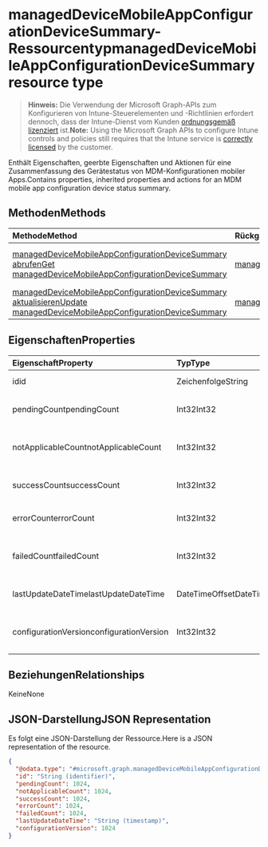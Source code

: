 # <a name="manageddevicemobileappconfigurationdevicesummary-resource-type"></a><span data-ttu-id="c0a5d-101">managedDeviceMobileAppConfigurationDeviceSummary-Ressourcentyp</span><span class="sxs-lookup"><span data-stu-id="c0a5d-101">managedDeviceMobileAppConfigurationDeviceSummary resource type</span></span>

> <span data-ttu-id="c0a5d-102">**Hinweis:** Die Verwendung der Microsoft Graph-APIs zum Konfigurieren von Intune-Steuerelementen und -Richtlinien erfordert dennoch, dass der Intune-Dienst vom Kunden [ordnungsgemäß lizenziert](https://go.microsoft.com/fwlink/?linkid=839381) ist.</span><span class="sxs-lookup"><span data-stu-id="c0a5d-102">**Note:** Using the Microsoft Graph APIs to configure Intune controls and policies still requires that the Intune service is [correctly licensed](https://go.microsoft.com/fwlink/?linkid=839381) by the customer.</span></span>

<span data-ttu-id="c0a5d-103">Enthält Eigenschaften, geerbte Eigenschaften und Aktionen für eine Zusammenfassung des Gerätestatus von MDM-Konfigurationen mobiler Apps.</span><span class="sxs-lookup"><span data-stu-id="c0a5d-103">Contains properties, inherited properties and actions for an MDM mobile app configuration device status summary.</span></span>
## <a name="methods"></a><span data-ttu-id="c0a5d-104">Methoden</span><span class="sxs-lookup"><span data-stu-id="c0a5d-104">Methods</span></span>
|<span data-ttu-id="c0a5d-105">Methode</span><span class="sxs-lookup"><span data-stu-id="c0a5d-105">Method</span></span>|<span data-ttu-id="c0a5d-106">Rückgabetyp</span><span class="sxs-lookup"><span data-stu-id="c0a5d-106">Return Type</span></span>|<span data-ttu-id="c0a5d-107">Beschreibung</span><span class="sxs-lookup"><span data-stu-id="c0a5d-107">Description</span></span>|
|:---|:---|:---|
|[<span data-ttu-id="c0a5d-108">managedDeviceMobileAppConfigurationDeviceSummary abrufen</span><span class="sxs-lookup"><span data-stu-id="c0a5d-108">Get managedDeviceMobileAppConfigurationDeviceSummary</span></span>](../api/intune_apps_manageddevicemobileappconfigurationdevicesummary_get.md)|[<span data-ttu-id="c0a5d-109">managedDeviceMobileAppConfigurationDeviceSummary</span><span class="sxs-lookup"><span data-stu-id="c0a5d-109">managedDeviceMobileAppConfigurationDeviceSummary</span></span>](../resources/intune_apps_manageddevicemobileappconfigurationdevicesummary.md)|<span data-ttu-id="c0a5d-110">Lesen von Eigenschaften und Beziehungen des [managedDeviceMobileAppConfigurationDeviceSummary](../resources/intune_apps_manageddevicemobileappconfigurationdevicesummary.md)-Objekts.</span><span class="sxs-lookup"><span data-stu-id="c0a5d-110">Read properties and relationships of [plannerTaskDetails](../resources/intune_apps_manageddevicemobileappconfigurationdevicesummary.md) object.</span></span>|
|[<span data-ttu-id="c0a5d-111">managedDeviceMobileAppConfigurationDeviceSummary aktualisieren</span><span class="sxs-lookup"><span data-stu-id="c0a5d-111">Update managedDeviceMobileAppConfigurationDeviceSummary</span></span>](../api/intune_apps_manageddevicemobileappconfigurationdevicesummary_update.md)|[<span data-ttu-id="c0a5d-112">managedDeviceMobileAppConfigurationDeviceSummary</span><span class="sxs-lookup"><span data-stu-id="c0a5d-112">managedDeviceMobileAppConfigurationDeviceSummary</span></span>](../resources/intune_apps_manageddevicemobileappconfigurationdevicesummary.md)|<span data-ttu-id="c0a5d-113">Aktualisieren der Eigenschaften eines [managedDeviceMobileAppConfigurationDeviceSummary](../resources/intune_apps_manageddevicemobileappconfigurationdevicesummary.md)-Objekts.</span><span class="sxs-lookup"><span data-stu-id="c0a5d-113">Update the properties of a [calendar](../resources/intune_apps_manageddevicemobileappconfigurationdevicesummary.md) object.</span></span>|

## <a name="properties"></a><span data-ttu-id="c0a5d-114">Eigenschaften</span><span class="sxs-lookup"><span data-stu-id="c0a5d-114">Properties</span></span>
|<span data-ttu-id="c0a5d-115">Eigenschaft</span><span class="sxs-lookup"><span data-stu-id="c0a5d-115">Property</span></span>|<span data-ttu-id="c0a5d-116">Typ</span><span class="sxs-lookup"><span data-stu-id="c0a5d-116">Type</span></span>|<span data-ttu-id="c0a5d-117">Beschreibung</span><span class="sxs-lookup"><span data-stu-id="c0a5d-117">Description</span></span>|
|:---|:---|:---|
|<span data-ttu-id="c0a5d-118">id</span><span class="sxs-lookup"><span data-stu-id="c0a5d-118">id</span></span>|<span data-ttu-id="c0a5d-119">Zeichenfolge</span><span class="sxs-lookup"><span data-stu-id="c0a5d-119">String</span></span>|<span data-ttu-id="c0a5d-120">Schlüssel der Entität</span><span class="sxs-lookup"><span data-stu-id="c0a5d-120">Key of the setting.</span></span>|
|<span data-ttu-id="c0a5d-121">pendingCount</span><span class="sxs-lookup"><span data-stu-id="c0a5d-121">pendingCount</span></span>|<span data-ttu-id="c0a5d-122">Int32</span><span class="sxs-lookup"><span data-stu-id="c0a5d-122">Int32</span></span>|<span data-ttu-id="c0a5d-123">Anzahl der ausstehenden Geräte</span><span class="sxs-lookup"><span data-stu-id="c0a5d-123">Number of pending devices</span></span>|
|<span data-ttu-id="c0a5d-124">notApplicableCount</span><span class="sxs-lookup"><span data-stu-id="c0a5d-124">notApplicableCount</span></span>|<span data-ttu-id="c0a5d-125">Int32</span><span class="sxs-lookup"><span data-stu-id="c0a5d-125">Int32</span></span>|<span data-ttu-id="c0a5d-126">Anzahl der nicht anwendbaren Geräte</span><span class="sxs-lookup"><span data-stu-id="c0a5d-126">Number of not applicable devices</span></span>|
|<span data-ttu-id="c0a5d-127">successCount</span><span class="sxs-lookup"><span data-stu-id="c0a5d-127">successCount</span></span>|<span data-ttu-id="c0a5d-128">Int32</span><span class="sxs-lookup"><span data-stu-id="c0a5d-128">Int32</span></span>|<span data-ttu-id="c0a5d-129">Anzahl der erfolgreichen Geräte</span><span class="sxs-lookup"><span data-stu-id="c0a5d-129">Number of succeeded devices</span></span>|
|<span data-ttu-id="c0a5d-130">errorCount</span><span class="sxs-lookup"><span data-stu-id="c0a5d-130">errorCount</span></span>|<span data-ttu-id="c0a5d-131">Int32</span><span class="sxs-lookup"><span data-stu-id="c0a5d-131">Int32</span></span>|<span data-ttu-id="c0a5d-132">Anzahl der fehlerhaften Geräte</span><span class="sxs-lookup"><span data-stu-id="c0a5d-132">Number of error devices</span></span>|
|<span data-ttu-id="c0a5d-133">failedCount</span><span class="sxs-lookup"><span data-stu-id="c0a5d-133">failedCount</span></span>|<span data-ttu-id="c0a5d-134">Int32</span><span class="sxs-lookup"><span data-stu-id="c0a5d-134">Int32</span></span>|<span data-ttu-id="c0a5d-135">Anzahl der fehlgeschlagenen Geräte</span><span class="sxs-lookup"><span data-stu-id="c0a5d-135">Number of failed devices</span></span>|
|<span data-ttu-id="c0a5d-136">lastUpdateDateTime</span><span class="sxs-lookup"><span data-stu-id="c0a5d-136">lastUpdateDateTime</span></span>|<span data-ttu-id="c0a5d-137">DateTimeOffset</span><span class="sxs-lookup"><span data-stu-id="c0a5d-137">DateTimeOffset</span></span>|<span data-ttu-id="c0a5d-138">Zeit der letzten Aktualisierung</span><span class="sxs-lookup"><span data-stu-id="c0a5d-138">Last update time</span></span>|
|<span data-ttu-id="c0a5d-139">configurationVersion</span><span class="sxs-lookup"><span data-stu-id="c0a5d-139">configurationVersion</span></span>|<span data-ttu-id="c0a5d-140">Int32</span><span class="sxs-lookup"><span data-stu-id="c0a5d-140">Int32</span></span>|<span data-ttu-id="c0a5d-141">Version der Richtlinie für diese Übersicht</span><span class="sxs-lookup"><span data-stu-id="c0a5d-141">Version of the policy for that overview</span></span>|

## <a name="relationships"></a><span data-ttu-id="c0a5d-142">Beziehungen</span><span class="sxs-lookup"><span data-stu-id="c0a5d-142">Relationships</span></span>
<span data-ttu-id="c0a5d-143">Keine</span><span class="sxs-lookup"><span data-stu-id="c0a5d-143">None</span></span>
## <a name="json-representation"></a><span data-ttu-id="c0a5d-144">JSON-Darstellung</span><span class="sxs-lookup"><span data-stu-id="c0a5d-144">JSON Representation</span></span>
<span data-ttu-id="c0a5d-145">Es folgt eine JSON-Darstellung der Ressource.</span><span class="sxs-lookup"><span data-stu-id="c0a5d-145">Here is a JSON representation of the resource.</span></span>
<!-- {
  "blockType": "resource",
  "keyProperty": "id",
  "@odata.type": "microsoft.graph.managedDeviceMobileAppConfigurationDeviceSummary"
}
-->
``` json
{
  "@odata.type": "#microsoft.graph.managedDeviceMobileAppConfigurationDeviceSummary",
  "id": "String (identifier)",
  "pendingCount": 1024,
  "notApplicableCount": 1024,
  "successCount": 1024,
  "errorCount": 1024,
  "failedCount": 1024,
  "lastUpdateDateTime": "String (timestamp)",
  "configurationVersion": 1024
}
```



